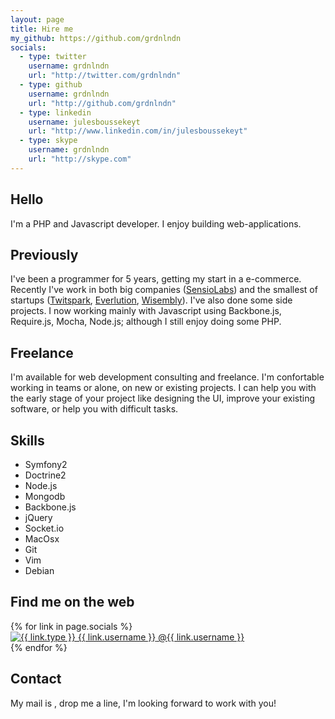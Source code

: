 ```yaml
---
layout: page
title: Hire me
my_github: https://github.com/grdnlndn
socials:
  - type: twitter
    username: grdnlndn
    url: "http://twitter.com/grdnlndn"
  - type: github
    username: grdnlndn
    url: "http://github.com/grdnlndn"
  - type: linkedin
    username: julesboussekeyt
    url: "http://www.linkedin.com/in/julesboussekeyt"
  - type: skype
    username: grdnlndn
    url: "http://skype.com"
---
```


## Hello

I'm a PHP and Javascript developer. I enjoy building web-applications.

## Previously

I've been a programmer for 5 years, getting my start in a e-commerce. Recently I've work in both big 
companies ([SensioLabs](http://sensiolabs.com)) and the smallest of startups ([Twitspark](http://www.twitspark.com), [Everlution](http://everlution.com), [Wisembly](http://votrequestion.com)). I've also done some 
side projects. I now working mainly with Javascript using Backbone.js, Require.js, Mocha, Node.js; although 
I still enjoy doing some PHP.


## Freelance

I'm available for web development consulting and freelance. I'm confortable working in teams or alone,
on new or existing projects. I can help you with the early stage of your project like designing the UI, 
improve your existing software, or help you with difficult tasks.


## Skills

<ul class="tag-list">
    <li><a>Symfony2</a></li>
    <li><a>Doctrine2</a></li>
    <li><a>Node.js</a></li>
    <li><a>Mongodb</a></li>
    <li><a>Backbone.js</a></li>
    <li><a>jQuery</a></li>
    <li><a>Socket.io</a></li>
    <li><a>MacOsx</a></li>
    <li><a>Git</a></li>
    <li><a>Vim</a></li>
    <li><a>Debian</a></li>
</ul>


## Find me on the web

<div class="icons">
{% for link in page.socials %}
<div class="icon">
    <a href="{{ link.url }}" target="_blank">
        <img src="/assets/images/{{ link.type }}-icon.png" alt="{{ link.type }} {{ link.username }}">
        <span>@{{ link.username }}</span>
    </a>
</div>
{% endfor %}
</div>

## Contact

My mail is <a id="eliam"></a>, drop me a line, I'm looking forward to work with you!



<script>
  var el = document.getElementById('eliam')
  var m = ['jules', 'boussekeyt'].join('.') + '@' + ['gmail', 'com'].join('.')

  el.innerHTML = m
  el.href = 'otliam'.split('').reverse().join('') + ':' + m
</script>
